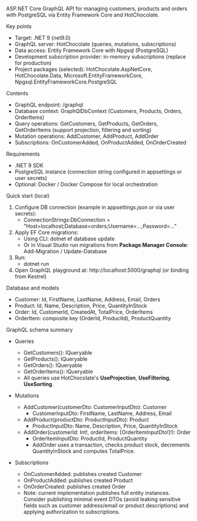 ASP.NET Core GraphQL API for managing customers, products and orders with PostgreSQL via Entity Framework Core and HotChocolate.

Key points
- Target: .NET 9 (net9.0)
- GraphQL server: HotChocolate (queries, mutations, subscriptions)
- Data access: Entity Framework Core with Npgsql (PostgreSQL)
- Development subscription provider: in-memory subscriptions (replace for production)
- Project packages (selected): HotChocolate.AspNetCore, HotChocolate.Data, Microsoft.EntityFrameworkCore, Npgsql.EntityFrameworkCore.PostgreSQL

Contents
- GraphQL endpoint: /graphql
- Database context: GraphQlDbContext (Customers, Products, Orders, OrderItems)
- Query operations: GetCustomers, GetProducts, GetOrders, GetOrderItems (support projection, filtering and sorting)
- Mutation operations: AddCustomer, AddProduct, AddOrder
- Subscriptions: OnCustomerAdded, OnProductAdded, OnOrderCreated

Requirements
- .NET 9 SDK
- PostgreSQL instance (connection string configured in appsettings or user secrets)
- Optional: Docker / Docker Compose for local orchestration

Quick start (local)
1. Configure DB connection (example in appsettings.json or via user secrets):
   - ConnectionStrings:DbConnection = "Host=localhost;Database=orders;Username=...;Password=..."
2. Apply EF Core migrations:
   - Using CLI: dotnet ef database update
   - Or in Visual Studio run migrations from __Package Manager Console__: Add-Migration / Update-Database
3. Run:
   - dotnet run
4. Open GraphQL playground at: http://localhost:5000/graphql (or binding from Kestrel)

Database and models
- Customer: Id, FirstName, LastName, Address, Email, Orders
- Product: Id, Name, Description, Price, QuantityInStock
- Order: Id, CustomerId, CreatedAt, TotalPrice, OrderItems
- OrderItem: composite key (OrderId, ProductId), ProductQuantity

GraphQL schema summary
- Queries
  - GetCustomers(): IQueryable<Customer>
  - GetProducts(): IQueryable<Product>
  - GetOrders(): IQueryable<Order>
  - GetOrderItems(): IQueryable<OrderItem>
  - All queries use HotChocolate's __UseProjection__, __UseFiltering__, __UseSorting__.

- Mutations
  - AddCustomer(customerDto: CustomerInputDto): Customer
    - CustomerInputDto: FirstName, LastName, Address, Email
  - AddProduct(productDto: ProductInputDto): Product
    - ProductInputDto: Name, Description, Price, QuantityInStock
  - AddOrder(customerId: Int!, orderItems: [OrderItemInputDto!]!): Order
    - OrderItemInputDto: ProductId, ProductQuantity
    - AddOrder uses a transaction, checks product stock, decrements QuantityInStock and computes TotalPrice.

- Subscriptions
  - OnCustomerAdded: publishes created Customer
  - OnProductAdded: publishes created Product
  - OnOrderCreated: publishes created Order
  - Note: current implementation publishes full entity instances. Consider publishing minimal event DTOs (avoid leaking sensitive fields such as customer address/email or product descriptions) and applying authorization to subscriptions.
